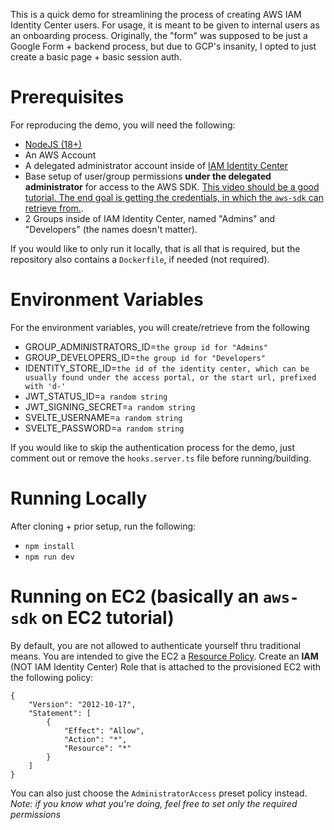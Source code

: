 This is a quick demo for streamlining the process of creating AWS IAM Identity Center users. For usage, it is meant to be given to internal users as an onboarding process. 
Originally, the "form" was supposed to be just a Google Form + backend process, but due to GCP's insanity, I opted to just create a basic page + basic session auth.

# Prerequisites
For reproducing the demo, you will need the following:

- [NodeJS (18+)](https://nodejs.org/en)
- An AWS Account
- A delegated administrator account inside of [IAM Identity Center](https://aws.amazon.com/iam/identity-center/)
- Base setup of user/group permissions **under the delegated administrator** for access to the AWS SDK. [This video should be a good tutorial. The end goal is getting the credentials, in which the `aws-sdk` can retrieve from.](https://www.youtube.com/watch?v=_KhrGFV_Npw).
- 2 Groups inside of IAM Identity Center, named "Admins" and "Developers" (the names doesn't matter).

If you would like to only run it locally, that is all that is required, but the repository also contains a `Dockerfile`, if needed (not required).

# Environment Variables
For the environment variables, you will create/retrieve from the following
- GROUP_ADMINISTRATORS_ID=`the group id for "Admins"`
- GROUP_DEVELOPERS_ID=`the group id for "Developers"`
- IDENTITY_STORE_ID=`the id of the identity center, which can be usually found under the access portal, or the start url, prefixed with 'd-'`
- JWT_STATUS_ID=`a random string`
- JWT_SIGNING_SECRET=`a random string`
- SVELTE_USERNAME=`a random string`
- SVELTE_PASSWORD=`a random string`

If you would like to skip the authentication process for the demo, just comment out or remove the `hooks.server.ts` file before running/building.

# Running Locally
After cloning + prior setup, run the following:

- `npm install`
- `npm run dev`

# Running on EC2 (basically an `aws-sdk` on EC2 tutorial)
By default, you are not allowed to authenticate yourself thru traditional means. You are intended to give the EC2 a [Resource Policy](https://docs.aws.amazon.com/IAM/latest/UserGuide/access_policies_identity-vs-resource.html). Create an **IAM** (NOT IAM Identity Center) Role that is attached to the provisioned EC2 with the following policy:

```
{
    "Version": "2012-10-17",
    "Statement": [
        {
            "Effect": "Allow",
            "Action": "*",
            "Resource": "*"
        }
    ]
}
```

You can also just choose the `AdministratorAccess` preset policy instead. *Note: if you know what you're doing, feel free to set only the required permissions*